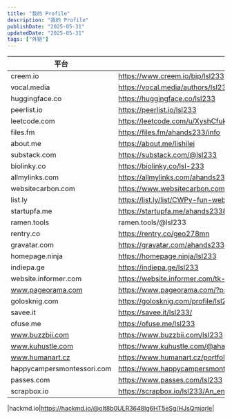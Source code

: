 ```yaml
---
title: "我的 Profile"
description: "我的 Profile"
publishDate: "2025-05-31"
updatedDate: "2025-05-31"
tags: ["外链"]
---
```


| 平台                       | 地址                                                                                                                                            |
| -------------------------- | ----------------------------------------------------------------------------------------------------------------------------------------------- |
| creem.io                   | https://www.creem.io/bip/lsl233                                                                                                                 |
| vocal.media                | https://vocal.media/authors/lsl233                                                                                                              |
| huggingface.co             | https://huggingface.co/lsl233                                                                                                                   |
| peerlist.io                | https://peerlist.io/lsl233                                                                                                                      |
| leetcode.com               | https://leetcode.com/u/XyshCfukKB                                                                                                               |
| files.fm                   | https://files.fm/ahands233/info                                                                                                                 |
| about.me                   | https://about.me/lishilei                                                                                                                       |
| substack.com               | https://substack.com/@lsl233                                                                                                                    |
| biolinky.co                | https://biolinky.co/lsl-233                                                                                                                     |
| allmylinks.com             | https://allmylinks.com/ahands233                                                                                                                |
| websitecarbon.com          | https://www.websitecarbon.com/website/tk-emojis-com/                                                                                            |
| list.ly                    | https://list.ly/list/CWPy-fun-website                                                                                                           |
| startupfa.me               | https://startupfa.me/ahands233837                                                                                                               |
| ramen.tools                | ramen.tools/@lsl233                                                                                                                             |
| rentry.co                  | https://rentry.co/geo278mn                                                                                                                      |
| gravatar.com               | https://gravatar.com/ahands233                                                                                                                  |
| homepage.ninja             | https://homepage.ninja/lsl233                                                                                                                   |
| indiepa.ge                 | https://indiepa.ge/lsl233                                                                                                                       |
| website.informer.com       | https://website.informer.com/tk-emojis.com                                                                                                      |
| www.pageorama.com          | https://www.pageorama.com/?p=tkemojis                                                                                                           |
| golosknig.com              | https://golosknig.com/profile/lsl233/                                                                                                           |
| savee.it                   | https://savee.it/lsl233/                                                                                                                        |
| ofuse.me                   | https://ofuse.me/lsl233                                                                                                                         |
| www.buzzbii.com            | https://www.buzzbii.com/lsl233                                                                                                                  |
| www.kuhustle.com           | https://www.kuhustle.com/@ahands233                                                                                                             |
| www.humanart.cz            | https://www.humanart.cz/portfolio/lsl233/                                                                                                       |
| happycampersmontessori.com | https://www.happycampersmontessori.com/profile/ahands23334893/profile                                                                           |
| passes.com                 | https://www.passes.com/lsl233                                                                                                                   |
| scrapbox.io                | https://scrapbox.io/lsl233/An_entrepreneur_with_10_years_of_passion_for_product_development,_believing_that_good_products_can_change_the_world. |

|hackmd.io|https://hackmd.io/@oIt8b0ULR3648lg6HT5eSg/HJsQmjqrle|